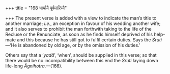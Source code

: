 +++
title = "168 भार्यायै पूर्वमारिण्यै"

+++
The present verse is added with a view to indicate the man’s title to
another marriage; *i.e*., an exception in favour of his wedding another
wife; and it also serves to prohibit the man forthwith taking to the
life of the Recluse or the Renunciate, as soon as he finds himself
deprived of his help-mate and this because he has still got to fulfil
certain duties. Says the *Śruti*—‘He is abandoned by old age, or by the
omission of his duties.’

Others say that a ‘*yadā*’, ‘when’, should be supplied in this verse; so
that there would be no incompatibility between this end the *Śruti*
laying down life-long *Āgnihotra*.—(166).


